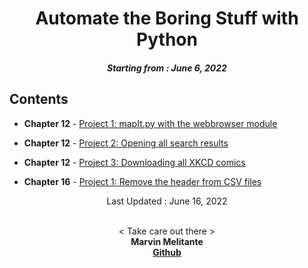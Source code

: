 <h1 align="center"> 
Automate the Boring Stuff with Python
</h1>
<h5 align="center">
Starting from : June 6, 2022
</h5>

## Contents

- <b>Chapter 12</b> - [Project 1: mapIt.py with the webbrowser module](https://github.com/mK-zero/Automate-the-Boring-Stuff-with-Python/tree/main/chapter-12/1_mapit)

- <b>Chapter 12</b> - [Project 2: Opening all search results](https://github.com/mK-zero/Automate-the-Boring-Stuff-with-Python/tree/main/chapter-12/2_open-all-search-results)

- <b>Chapter 12</b> - [Project 3: Downloading all XKCD comics](https://github.com/mK-zero/Automate-the-Boring-Stuff-with-Python/tree/main/chapter-12/3_download-all-xkcd-comics)

- <b>Chapter 16</b> - [Project 1: Remove the header from CSV files](https://github.com/mK-zero/Automate-the-Boring-Stuff-with-Python/tree/main/chapter-16/1_remove-header-csv)

<p align="center">
Last Updated : June 16, 2022
</p>

<p align="center">

<br>
< Take care out there >
<br>
<b>Marvin Melitante<b>
<br>
<a href="https://github.com/mK-zero">Github</a>
</p>
